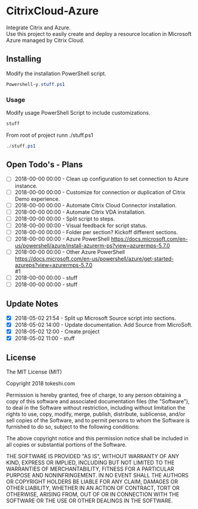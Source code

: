 # CitrixCloud-Azure
Integrate Citrix and Azure.<br>
Use this project to easily create and deploy a resource location in Microsoft Azure managed by Citrix Cloud.<br>


## Installing
Modify the installation PowerShell script.
```PowerShell
Powershell-y.stuff.ps1
```

### Usage
Modify usage PowerShell Script to include customizations.
```PowerShell
stuff
```
From root of project runn ./stuff.ps1
```PowerShell
./stuff.ps1
```

## Open Todo's - Plans
- [ ] 2018-00-00 00:00 - Clean up configuration to set connection to Azure instance.<br>
- [ ] 2018-00-00 00:00 - Customize for connection or duplication of Citrix Demo experience.<br>
- [ ] 2018-00-00 00:00 - Automate Citrix Cloud Connector installation.<br>
- [ ] 2018-00-00 00:00 - Automate Citrix VDA installation.<br>
- [ ] 2018-00-00 00:00 - Split script to steps.<br>
- [ ] 2018-00-00 00:00 - Visual feedback for script status.<br>
- [ ] 2018-00-00 00:00 - Folder per section?  Kickoff different sections.<br>
- [ ] 2018-00-00 00:00 - Azure PowerShell https://docs.microsoft.com/en-us/powershell/azure/install-azurerm-ps?view=azurermps-5.7.0<br>
- [ ] 2018-00-00 00:00 - Other Azure PowerShell https://docs.microsoft.com/en-us/powershell/azure/get-started-azureps?view=azurermps-5.7.0<br>
#1<br>
- [ ] 2018-00-00 00:00 - stuff<br>
- [ ] 2018-00-00 00:00 - stuff<br>

## Update Notes
- [x] 2018-05-02 21:54 - Split up Microsoft Source script into sections.<br>
- [x] 2018-05-02 14:00 - Update documentation.  Add Source from MicroSoft.<br>
- [x] 2018-05-02 12:00 - Create project<br>
- [x] 2018-05-02 11:00 - stuff<br>

## License

The MIT License (MIT)

Copyright 2018 tokeshi.com

Permission is hereby granted, free of charge, to any person obtaining a copy
of this software and associated documentation files (the "Software"), to deal
in the Software without restriction, including without limitation the rights
to use, copy, modify, merge, publish, distribute, sublicense, and/or sell
copies of the Software, and to permit persons to whom the Software is
furnished to do so, subject to the following conditions:

The above copyright notice and this permission notice shall be included in
all copies or substantial portions of the Software.

THE SOFTWARE IS PROVIDED "AS IS", WITHOUT WARRANTY OF ANY KIND, EXPRESS OR
IMPLIED, INCLUDING BUT NOT LIMITED TO THE WARRANTIES OF MERCHANTABILITY,
FITNESS FOR A PARTICULAR PURPOSE AND NONINFRINGEMENT. IN NO EVENT SHALL THE
AUTHORS OR COPYRIGHT HOLDERS BE LIABLE FOR ANY CLAIM, DAMAGES OR OTHER
LIABILITY, WHETHER IN AN ACTION OF CONTRACT, TORT OR OTHERWISE, ARISING FROM,
OUT OF OR IN CONNECTION WITH THE SOFTWARE OR THE USE OR OTHER DEALINGS IN
THE SOFTWARE.
